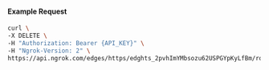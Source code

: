 <!-- Code generated for API Clients. DO NOT EDIT. -->

#### Example Request

```bash
curl \
-X DELETE \
-H "Authorization: Bearer {API_KEY}" \
-H "Ngrok-Version: 2" \
https://api.ngrok.com/edges/https/edghts_2pvhImYMbsozu62USPGYpKyLfBm/routes/edghtsrt_2pvhIlz0zJ8qzjFjkjgm4Yi0fMh/saml
```
